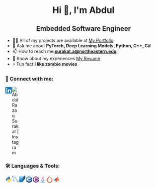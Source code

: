 <h1 align="center">Hi 👋, I'm Abdul</h1>
<h2 align="center">Embedded Software Engineer</h2>

- 👨‍💻 All of my projects are available at [My Portfolio](https://abdulrazaqsurakat.github.io/portfolio/)
- 💬 Ask me about **PyTorch, Deep Learning Models, Python, C++, C#**
- 📫 How to reach me **surakat.a@northeastern.edu**
- 📄 Know about my experiences [My Resume](https://drive.google.com/file/d/1It2UXvB2hUyeSt769NnkTTFGVfC173BN/view?usp=sharing)
- ⚡ Fun fact **I like zombie movies**

<h3>🤳 Connect with me:</h3>

<p align="left">
  <a href="https://www.linkedin.com/in/abdulrazaqsurakat" target="_blank">
    <img align="left" alt="Abdul Razaq Surakat | LinkedIn" width="22px" src="https://raw.githubusercontent.com/devicons/devicon/master/icons/linkedin/linkedin-original.svg" />
  </a>
  <a href="https://www.instagram.com/ar_raz60?igsh=ZXUzMjhwbTJjbm4x" target="_blank">
    <img align="left" alt="Abdul Razaq Surakat | Instagram" width="22px" src="https://upload.wikimedia.org/wikipedia/commons/a/a5/Instagram_icon.png" />
  </a>
</p>

<!-- Add a clear line break here to separate sections -->
<br style="clear: both;" />

<h3>🛠️ Languages & Tools:</h3>

<p align="left">
  <a href="https://www.python.org/" target="_blank">
    <img align="left" alt="Python" width="22px" src="https://raw.githubusercontent.com/devicons/devicon/master/icons/python/python-original.svg" />
  </a>
  <a href="https://www.mysql.com/" target="_blank">
    <img align="left" alt="MySQL" width="22px" src="https://raw.githubusercontent.com/devicons/devicon/master/icons/mysql/mysql-original.svg" />
  </a>
  <a href="https://www.sqlite.org/" target="_blank">
    <img align="left" alt="SQLite" width="22px" src="https://raw.githubusercontent.com/devicons/devicon/master/icons/sqlite/sqlite-original.svg" />
  </a>
  <a href="https://isocpp.org/" target="_blank">
    <img align="left" alt="C++" width="22px" src="https://raw.githubusercontent.com/devicons/devicon/master/icons/cplusplus/cplusplus-original.svg" />
  </a>
  <a href="https://learn.microsoft.com/en-us/dotnet/csharp/" target="_blank">
    <img align="left" alt="C#" width="22px" src="https://raw.githubusercontent.com/devicons/devicon/master/icons/csharp/csharp-original.svg" />
  </a>
  <a href="https://www.java.com/" target="_blank">
    <img align="left" alt="Java" width="22px" src="https://raw.githubusercontent.com/devicons/devicon/master/icons/java/java-original.svg" />
  </a>
  <a href="https://pytorch.org/" target="_blank">
    <img align="left" alt="PyTorch" width="22px" src="https://raw.githubusercontent.com/devicons/devicon/master/icons/pytorch/pytorch-original.svg" />
  </a>
    <a href="https://www.mathworks.com/products/matlab.html" target="_blank">
    <img align="left" alt="MATLAB" width="22px" src="https://raw.githubusercontent.com/devicons/devicon/master/icons/matlab/matlab-original.svg" />
  </a>
</p>
